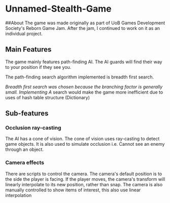 # Unnamed-Stealth-Game

##About
The game was made originally as part of UoB Games Development Society's Reborn Game Jam. After the jam, I continued to work on it as an individual project.


## Main Features
The game mainly features path-finding AI. The AI guards will find their way to your position if they see you.

The path-finding search algorithm implemented is breadth first search.

*Breadth first search was chosen because the branching factor is generally small. Implementing A* search would make the game more inefficient due to uses of hash table structure (Dictionary)

## Sub-features
### Occlusion ray-casting
The AI has a cone of vision. The cone of vision uses ray-casting to detect game objects. It is also used to simulate occlusion i.e. Cannot see an enemy through an object.
### Camera effects
There are scripts to control the camera. The camera's default position is to the side the player is facing. If the player moves, the camera's transform will linearly interpolate to its new position, rather than snap.
The camera is also manually controlled to show items of interest, this also use linear interpolation
